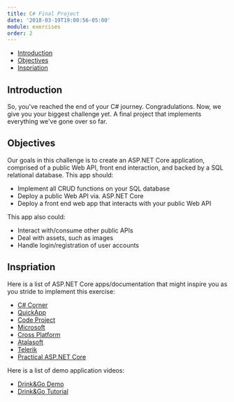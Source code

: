 ```yaml
---
title: C# Final Project
date: '2018-03-19T19:00:56-05:00'
module: exercises
order: 2
---
```


* [Introduction](#introduction)
* [Objectives](#objectives)
* [Inspriation](#inspriation)

## Introduction

So, you've reached the end of your C# journey. Congradulations. Now, we give you your biggest challenge yet. A final project that implements everything we've gone over so far.

## Objectives

Our goals in this challenge is to create an ASP.NET Core application, comprised of a public Web API, front end interaction, and backed by a SQL relational database. This app should:

* Implement all CRUD functions on your SQL database
* Deploy a public Web API via. ASP.NET Core
* Deploy a front end web app that interacts with your public Web API

This app also could:

* Interact with/consume other public APIs
* Deal with assets, such as images
* Handle login/registration of user accounts

## Inspriation

Here is a list of ASP.NET Core apps/documentation that might inspire you as you stride to implement this exercise:

* [C# Corner](http://www.c-sharpcorner.com/article/angular-demo-application-with-asp-net-core-mvc-rent-a-car/)
* [QuickApp](https://github.com/emonney/QuickApp)
* [Code Project](https://www.codeproject.com/Articles/1104729/ASP-NET-Core-Getting-Started-with-ASP-NET-MVC-Core)
* [Microsoft](https://code.msdn.microsoft.com/The-ASPNET-vNext-Real-Time-b1d27fe4)
* [Cross Platform](http://www.cross-platform-blog.com/electron.net/electron.net-musicplayer-app-with-asp.net-core/)
* [Atalasoft](https://atalasoft.github.io/web-document-viewer/tutorial-demo-application-aspnet-core.html)
* [Telerik](https://demos.telerik.com/aspnet-core/)
* [Practical ASP.NET Core](https://github.com/dodyg/practical-aspnetcore)

Here is a list of demo application videos:

* [Drink&Go Demo](https://youtu.be/mxgyZmQ-Krc)
* [Drink&Go Tutorial](https://www.youtube.com/playlist?list=PL2Q8rFbm-4ruplp2SRUTQjZaFfxh-knS0)
